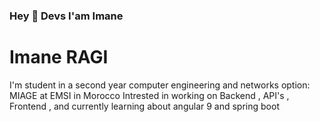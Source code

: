 ### Hey  👋  Devs I'am Imane

<h1> Imane RAGI </h1>    

I'm student  in a second year computer engineering and networks option: MIAGE at EMSI in Morocco
Intrested in working on Backend , API's , Frontend , and currently learning about angular 9 and spring boot  
